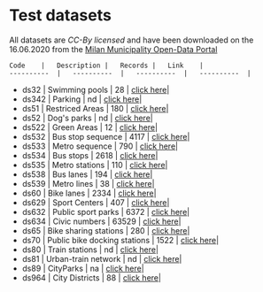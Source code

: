 # Test datasets
All datasets are _CC-By licensed_ and  have been downloaded on the 16.06.2020 from the [Milan Municipality Open-Data Portal](https://dati.comune.milano.it/)

	Code	|	Description	|	Records	|	Link	|
	----------	|	----------	|	----------	|	----------	|
*	ds32	|	Swimming pools	|	28	| [click here](	https://dati.comune.milano.it/dataset/ds32-infogeo-centribalneari-localizzazione	)|
*	ds342	|	Parking	|	nd	| [click here](	https://dati.comune.milano.it/dataset/ds342-trafficotrasporti-parcheggi-pubblici-localizzazione	)|
*	ds51	|	Restriced Areas	|	180	| [click here](	https://dati.comune.milano.it/dataset/ds51_trafficotrasporti_aree_pedonali_ztl	)|
*	ds52	|	Dog's parks	|	nd	| [click here](	https://dati.comune.milano.it/dataset/ds52_infogeo_aree_cani_localizzazione_	)|
*	ds522	|	Green Areas	|	12	| [click here](	https://dati.comune.milano.it/dataset/ds522_verde-urbano-aree-naturali-ville-parchi-e-giardini-2011-2016	)|
*	ds532	|	Bus stop sequence	|	4117	| [click here](	https://dati.comune.milano.it/dataset/ds532-atm-composizione-percorsi-linee-di-superficie-urbane	)|
*	ds533	|	Metro sequence	|	790	| [click here](	https://dati.comune.milano.it/dataset/ds533_atm-composizione-percorsi-linee-metropolitane	)|
*	ds534	|	Bus stops	|	2618	| [click here](	https://dati.comune.milano.it/dataset/ds534-atm-fermate-linee-di-superficie-urbane	)|
*	ds535	|	Metro stations	|	110	| [click here](	https://dati.comune.milano.it/dataset/ds535_atm-fermate-linee-metropolitane	)|
*	ds538	|	Bus lanes	|	194	| [click here](	https://dati.comune.milano.it/dataset/ds538_atm-percorsi-linee-di-superficie-urbane	)|
*	ds539	|	Metro lines	|	38	| [click here](	https://dati.comune.milano.it/dataset/ds539_atm-percorsi-linee-metropolitane	)|
*	ds60	|	Bike lanes	|	2334	| [click here](	https://dati.comune.milano.it/dataset/ds60_infogeo_piste_ciclabili_localizzazione_	)|
*	ds629	|	Sport Centers	|	407	| [click here](	https://dati.comune.milano.it/dataset/ds629-impianti-sportivi	)|
*	ds632	|	Public sport parks	|	6372	| [click here](	https://dati.comune.milano.it/dataset/ds632-street-sport-orari-parchi-comunali-per-municipio	)|
*	ds634	|	Civic numbers	|	63529	| [click here](	https://dati.comune.milano.it/dataset/ds634-numeri-civici-coordinate	)|
*	ds65	|	Bike sharing stations	|	280	| [click here](	https://dati.comune.milano.it/dataset/ds65_infogeo_aree_sosta_bike_sharing_localizzazione_	)|
*	ds70	|	Public bike docking stations	|	1522	| [click here](	https://dati.comune.milano.it/dataset/ds670-trasporto-pubblico-sosta-biciclette	)|
*	ds80	|	Train stations	|	nd	| [click here](	https://dati.comune.milano.it/dataset/ds80_infogeo_stazioni_ferroviarie_localizzazione_	)|
*	ds81	|	Urban-train network	|	nd	| [click here](	https://dati.comune.milano.it/dataset/ds81_infogeo_rete_ferroviaria_localizzazione_	)|
*	ds89	|	CityParks	|	na	| [click here](	https://dati.comune.milano.it/dataset/ds89_infogeo_parchi_giardini_localizzazione_	)|
*	ds964	|	City Districts	|	88	| [click here](	https://dati.comune.milano.it/dataset/ds964-nil-vigenti-pgt-2030	)|
